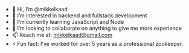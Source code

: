 - 👋 Hi, I’m @mikkelkaad
- 👀 I’m interested in backend and fullstack development
- 🌱 I’m currently learning JavaScript and Node
- 💞️ I’m looking to collaborate on anything to give me more experience
- 📫 Reach me at: mikkelkaad@gmail.com
- ⚡ Fun fact: I've worked for over 5 years as a professional zookeeper.

<!---
mikkelkaad/mikkelkaad is a ✨ special ✨ repository because its `README.md` (this file) appears on your GitHub profile.
You can click the Preview link to take a look at your changes.
--->

